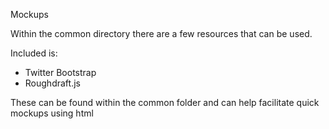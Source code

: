 Mockups

Within the common directory there are a few resources that can be used.

Included is:
* Twitter Bootstrap
* Roughdraft.js

These can be found within the common folder and can help facilitate quick mockups using html
